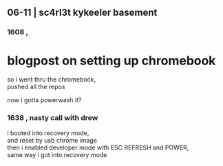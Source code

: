 ## 06-11 | sc4rl3t kykeeler basement

### 1608 , 

# blogpost on setting up chromebook

so i went thru the chromebook,  
pushed all the repos

now i gotta powerwash it?

### 1638 , nasty call with drew

i booted into recovery mode,  
and reset by usb chrome image  
then i enabled developer mode with ESC REFRESH and POWER,  
same way i got into recovery mode
